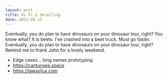 ```yaml
---
layout: post
title: Hi-Fi & detailing
date: 2021-09-23
---
```


Eventually, you do plan to have dinosaurs on your dinosaur tour, right? You know what? It is beets. I've crashed into a beet truck. Must go faster. Eventually, you do plan to have dinosaurs on your dinosaur tour, right? Remind me to thank John for a lovely weekend.

* Edge cases… long names prototyping
* https://cantunsee.space
* https://lawsofux.com
